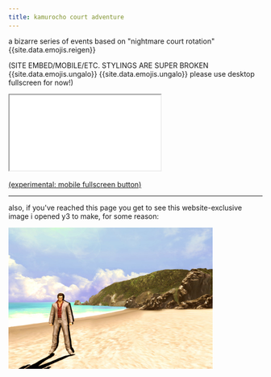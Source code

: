 ```yaml
---
title: kamurocho court adventure
---
```


a bizarre series of events based on "nightmare court rotation" {{site.data.emojis.reigen}}

(SITE EMBED/MOBILE/ETC. STYLINGS ARE SUPER BROKEN {{site.data.emojis.ungalo}} {{site.data.emojis.ungalo}} please use desktop fullscreen for now!)

<div class="iframecontainer"><iframe src="/assets/twine/kamurocho-court-adventure.html" title="twine game window"></iframe></div>

[(experimental: mobile fullscreen button)](/assets/twine/kamurocho-court-adventure.html)

---

also, if you've reached this page you get to see this website-exclusive image i opened y3 to make, for some reason:

<div class="centered">
  <img src="/assets/images/uncategorized/kiryubeach.jpg" style="max-height: 20em;" alt="kiryu at the danganronpa beach" title="kiryu at the danganronpa beach">
</div>
